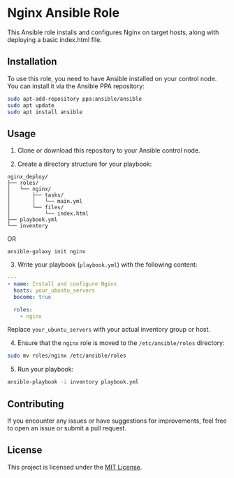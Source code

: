 # Nginx Ansible Role

This Ansible role installs and configures Nginx on target hosts, along with deploying a basic index.html file.

## Installation

To use this role, you need to have Ansible installed on your control node. You can install it via the Ansible PPA repository:

```bash
sudo apt-add-repository ppa:ansible/ansible
sudo apt update
sudo apt install ansible
```

## Usage

1. Clone or download this repository to your Ansible control node.

2. Create a directory structure for your playbook:

```
nginx_deploy/
├── roles/
│   └── nginx/
│       ├── tasks/
│       │   └── main.yml
│       └── files/
│           └── index.html
├── playbook.yml
└── inventory
```
OR

```
ansible-galaxy init nginx
```

3. Write your playbook (`playbook.yml`) with the following content:

```yaml
---
- name: Install and configure Nginx
  hosts: your_ubuntu_servers
  become: true

  roles:
    - nginx
```

Replace `your_ubuntu_servers` with your actual inventory group or host.

4. Ensure that the `nginx` role is moved to the `/etc/ansible/roles` directory:

```bash
sudo mv roles/nginx /etc/ansible/roles
```

5. Run your playbook:

```bash
ansible-playbook -i inventory playbook.yml
```

## Contributing

If you encounter any issues or have suggestions for improvements, feel free to open an issue or submit a pull request.

## License

This project is licensed under the [MIT License](LICENSE).
